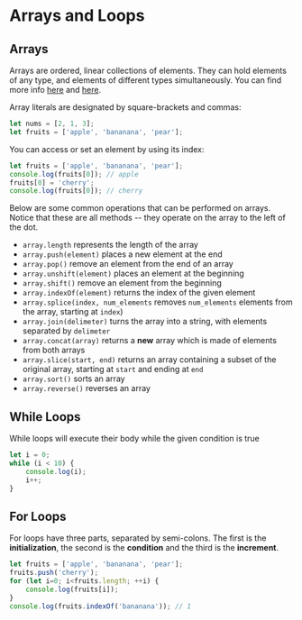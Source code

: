 
# Arrays and Loops

## Arrays
Arrays are ordered, linear collections of elements. They can hold elements of any type, and elements of different types simultaneously. You can find more info [here](https://developer.mozilla.org/en-US/docs/Web/JavaScript/Reference/Global_Objects/Array) and [here](https://www.w3schools.com/jsref/jsref_obj_array.asp).


Array literals are designated by square-brackets and commas:

```javascript
let nums = [2, 1, 3];
let fruits = ['apple', 'bananana', 'pear'];
```

You can access or set an element by using its index:

```javascript
let fruits = ['apple', 'bananana', 'pear'];
console.log(fruits[0]); // apple
fruits[0] = 'cherry';
console.log(fruits[0]); // cherry
```

Below are some common operations that can be performed on arrays. Notice that these are all methods -- they operate on the array to the left of the dot.

- `array.length` represents the length of the array 
- `array.push(element)` places a new element at the end
- `array.pop()` remove an element from the end of an array
- `array.unshift(element)` places an element at the beginning
- `array.shift()` remove an element from the beginning
- `array.indexOf(element)` returns the index of the given element
- `array.splice(index, num_elements` removes `num_elements` elements from the array, starting at `index`)
- `array.join(delimeter)` turns the array into a string, with elements separated by `delimeter`
- `array.concat(array)` returns a **new** array which is made of elements from both arrays
- `array.slice(start, end)` returns an array containing a subset of the original array, starting at `start` and ending at `end`
- `array.sort()` sorts an array
- `array.reverse()` reverses an array



## While Loops

While loops will execute their body while the given condition is true

```javascript
let i = 0;
while (i < 10) {
    console.log(i);
    i++;
}
```


## For Loops

For loops have three parts, separated by semi-colons. The first is the **initialization**, the second is the **condition** and the third is the **increment**.

```javascript
let fruits = ['apple', 'bananana', 'pear'];
fruits.push('cherry');
for (let i=0; i<fruits.length; ++i) {
    console.log(fruits[i]);
}
console.log(fruits.indexOf('bananana')); // 1
```

